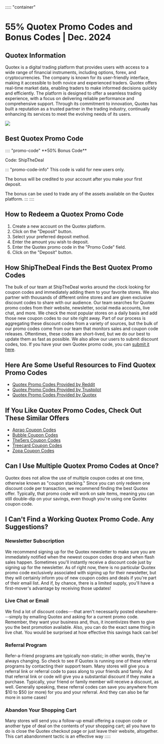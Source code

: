 ::::: \"container\"
# 55% Quotex Promo Codes and Bonus Codes \| Dec. 2024

## Quotex Information

Quotex is a digital trading platform that provides users with access to
a wide range of financial instruments, including options, forex, and
cryptocurrencies. The company is known for its user-friendly interface,
making it accessible to both novice and experienced traders. Quotex
offers real-time market data, enabling traders to make informed
decisions quickly and efficiently. The platform is designed to offer a
seamless trading experience, with a focus on delivering reliable
performance and comprehensive support. Through its commitment to
innovation, Quotex has built a reputation as a trusted partner in the
trading industry, continually enhancing its services to meet the
evolving needs of its users.

[![](https://static.quotex.io/files/4_en/300_250.jpg)](https://traff.sbs/brokerqxlid)

## Best Quotex Promo Code

:::: \"promo-code\"
\*\*50% Bonus Code\*\*

Code: ShipTheDeal

::: \"promo-code-info\"
This code is valid for new users only.

The bonus will be credited to your account after you make your first
deposit.

The bonus can be used to trade any of the assets available on the Quotex
platform.
:::
::::

## How to Redeem a Quotex Promo Code

1.  Create a new account on the Quotex platform.
2.  Click on the "Deposit" button.
3.  Select your preferred deposit method.
4.  Enter the amount you wish to deposit.
5.  Enter the Quotex promo code in the "Promo Code" field.
6.  Click on the "Deposit" button.

## How ShipTheDeal Finds the Best Quotex Promo Codes

The bulk of our team at ShipTheDeal works around the clock looking for
coupon codes and immediately adding them to your favorite stores. We
also partner with thousands of different online stores and are given
exclusive discount codes to share with our audience. Our team searches
for Quotex promo codes from their website, newsletter, social media
accounts, live chat, and more. We check the most popular stores on a
daily basis and add those new coupon codes to our site right away. Part
of our process is aggregating these discount codes from a variety of
sources, but the bulk of our promo codes come from our team that
monitors sales and coupon code releases. Oftentimes, these codes are
short-lived, but we do our best to update them as fast as possible. We
also allow our users to submit discount codes, too. If you have your own
Quotex promo code, you can [submit it
here](\%22https://shipthedeal.com/submit-coupon\%22).

## Here Are Some Useful Resources to Find Quotex Promo Codes

-   [Quotex Promo Codes Provided by
    Reddit](\%22https://www.reddit.com/search/?q=quotex+promo+code&type=link&cId=1e2056ed-4cf9-48ba-b4bd-dae9f948f59c&iId=0bfa96ac-e244-40e2-ac02-b6cb3cddcc34\%22)
-   [Quotex Promo Codes Provided by
    Trustpilot](\%22https://www.trustpilot.com/review/qxbroker.com\%22)
-   [Quotex Promo Codes Provided by
    Quotex](\%22https://qxbroker.com/\%22)

## If You Like Quotex Promo Codes, Check Out These Similar Offers

-   [Aprao Coupon
    Codes](\%22https://shipthedeal.com/store/aprao-coupon\%22)
-   [Bubble Coupon
    Codes](\%22https://shipthedeal.com/store/bubble-coupon\%22)
-   [The5ers Coupon
    Codes](\%22https://shipthedeal.com/store/the5ers-coupon\%22)
-   [Treecard Coupon
    Codes](\%22https://shipthedeal.com/store/treecard-coupon\%22)
-   [Zopa Coupon
    Codes](\%22https://shipthedeal.com/store/zopa-coupon\%22)

## Can I Use Multiple Quotex Promo Codes at Once?

Quotex does not allow the use of multiple coupon codes at one time,
otherwise known as "coupon stacking." Since you can only redeem
one discount code per transaction, we recommend finding the best Quotex
offer. Typically, that promo code will work on sale items, meaning you
can still double-dip on your savings, even though you\'re using one
Quotex coupon code.

## I Can\'t Find a Working Quotex Promo Code. Any Suggestions?

### Newsletter Subscription

We recommend signing up for the Quotex newsletter to make sure you are
immediately notified when the newest coupon codes drop and when flash
sales happen. Sometimes you\'ll instantly receive a discount code just
by signing up for the newsletter. As of right now, there is no
particular Quotex promo code exclusively associated with signing up for
their newsletter, but they will certainly inform you of new coupon codes
and deals if you\'re part of their email list. And if, by chance, there
is a limited supply, you\'ll have a first-mover\'s advantage by
receiving those updates!

### Live Chat or Email

We find a lot of discount codes---that aren\'t necessarily posted
elsewhere---simply by emailing Quotex and asking for a current promo
code. Remember, they want your business and, thus, it incentivizes them
to give you the best promotion available. Also, you can do the exact
same thing in live chat. You would be surprised at how effective this
savings hack can be!

### Referral Program

Refer-a-friend programs are typically non-static; in other words,
they\'re always changing. So check to see if Quotex is running one of
these referral programs by contacting their support team. Many stores
will give you a referral link or referral code to pass along to your
friends and family. And that referral link or code will give you a
substantial discount if they make a purchase. Typically, your friend or
family member will receive a discount, as well. Generally speaking,
these referral codes can save you anywhere from \$10 to \$50 (or more)
for you and your referral. And they can also be far more in some cases!

### Abandon Your Shopping Cart

Many stores will send you a follow-up email offering a coupon code or
another type of deal on the contents of your shopping cart; all you have
to do is close the Quotex checkout page or just leave their website,
altogether. This cart abandonment tactic is an effective way
:::::

